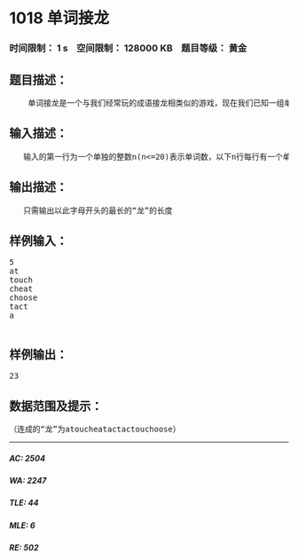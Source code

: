 # 1018 单词接龙   
### 时间限制： 1 s&nbsp;&nbsp;&nbsp;&nbsp;空间限制： 128000 KB&nbsp;&nbsp;&nbsp;&nbsp;题目等级： 黄金  
## 题目描述：  

<pre>
    单词接龙是一个与我们经常玩的成语接龙相类似的游戏，现在我们已知一组单词，且给定一个开头的字母，要求出以这个字母开头的最长的“龙”（每个单词都最多在“龙”中出现两次），在两个单词相连时，其重合部分合为一部分，例如beast和astonish，如果接成一条龙则变为beastonish，另外相邻的两部分不能存在包含关系，例如at和atide间不能相连。
</pre>
  
  
## 输入描述：  

<pre>
   输入的第一行为一个单独的整数n(n<=20)表示单词数，以下n行每行有一个单词，输入的最后一行为一个单个字符，表示“龙”开头的字母。你可以假定以此字母开头的“龙”一定存在.
</pre>
  
  
## 输出描述：  

<pre>
   只需输出以此字母开头的最长的“龙”的长度
</pre>
  
  
## 样例输入：  

<pre>
5
at
touch
cheat
choose
tact
a
 
</pre>
  
  
## 样例输出：  

<pre>
23    
</pre>
  
  
## 数据范围及提示：  

<pre>
（连成的“龙”为atoucheatactactouchoose）                                        
</pre>
  
  
***  

##### AC: 2504  
##### WA: 2247  
##### TLE: 44  
##### MLE: 6  
##### RE: 502  
